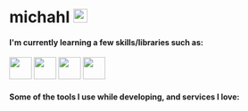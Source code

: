 # michahl <img src="https://cdn.discordapp.com/emojis/1065770525655310408.gif" width="25" />

#### I'm currently learning a few skills/libraries such as:
<img src="https://cdn.jsdelivr.net/gh/devicons/devicon/icons/typescript/typescript-original.svg" width="40" /> <img src="https://cdn.jsdelivr.net/gh/devicons/devicon/icons/nodejs/nodejs-original.svg" width="40" /> <img src="https://cdn.jsdelivr.net/gh/devicons/devicon/icons/discordjs/discordjs-original.svg" width="40" />  <img src="https://cdn.jsdelivr.net/gh/devicons/devicon/icons/mongodb/mongodb-original.svg" width="40" /> 

#### Some of the tools I use while developing, and services I love:
